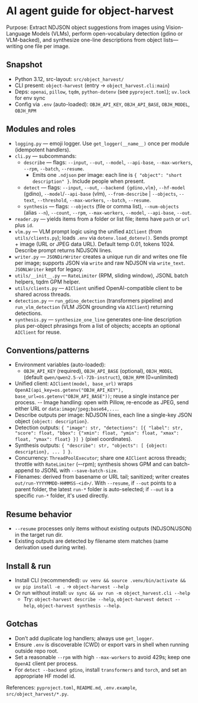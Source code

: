 # AI agent guide for object-harvest

Purpose: Extract NDJSON object suggestions from images using Vision-Language Models (VLMs), perform open-vocabulary detection (gdino or VLM-backed), and synthesize one-line descriptions from object lists—writing one file per image.

## Snapshot
- Python 3.12, src-layout: `src/object_harvest/`
- CLI present: `object-harvest` (entry → `object_harvest.cli:main`)
- Deps: `openai`, `pillow`, `tqdm`, `python-dotenv` (see `pyproject.toml`); `uv.lock` for env sync
- Config via `.env` (auto-loaded): `OBJH_API_KEY`, `OBJH_API_BASE`, `OBJH_MODEL`, `OBJH_RPM`

## Modules and roles
- `logging.py` — emoji logger. Use `get_logger(__name__)` once per module (idempotent handlers).
- `cli.py` — subcommands:
  - `describe` — flags: `--input`, `--out`, `--model`, `--api-base`, `--max-workers`, `--rpm`, `--batch`, `--resume`.
    - Emits one `.ndjson` per image: each line is `{ "object": "short description" }`. Include people when present.
  - `detect` — flags: `--input`, `--out`, `--backend {gdino,vlm}`, `--hf-model` (gdino), `--model`/`--api-base` (vlm), `--from-describe` | `--objects`, `--text`, `--threshold`, `--max-workers`, `--batch`, `--resume`.
  - `synthesis` — flags: `--objects` (file or comma list), `--num-objects` (alias `--n`), `--count`, `--rpm`, `--max-workers`, `--model`, `--api-base`, `--out`.
- `reader.py` — yields items from a folder or list file; items have `path` or `url` plus `id`.
- `vlm.py` — VLM prompt logic using the unified `AIClient` (from `utils/clients.py`); loads `.env` via `dotenv.load_dotenv()`. Sends prompt + image (URL or JPEG data URL). Default temp 0.01, tokens 1024. Describe prompt returns NDJSON lines.
- `writer.py` — `JSONDirWriter` creates a unique run dir and writes one file per image; supports JSON via `write` and raw NDJSON via `write_text`. `JSONLWriter` kept for legacy.
- `utils/__init__.py` — `RateLimiter` (RPM, sliding window), JSONL batch helpers, tqdm GPM helper.
- `utils/clients.py` — `AIClient` unified OpenAI-compatible client to be shared across threads.
- `detection.py` — `run_gdino_detection` (transformers pipeline) and `run_vlm_detection` (VLM JSON grounding via `AIClient`) returning detections.
- `synthesis.py` — `synthesize_one_line` generates one-line description plus per-object phrasings from a list of objects; accepts an optional `AIClient` for reuse.

## Conventions/patterns
- Environment variables (auto-loaded):
  - `OBJH_API_KEY` (required), `OBJH_API_BASE` (optional), `OBJH_MODEL` (default `qwen/qwen2.5-vl-72b-instruct`), `OBJH_RPM` (0=unlimited)
- Unified client: `AIClient(model, base_url)` wraps `OpenAI(api_key=os.getenv("OBJH_API_KEY"), base_url=os.getenv("OBJH_API_BASE"))`; reuse a single instance per process.
-- Image handling: open with Pillow, re-encode as JPEG, send either URL or `data:image/jpeg;base64,...`.
- Describe outputs per image: NDJSON lines, each line a single-key JSON object `{object: description}`.
- Detection outputs: `{ "image": str, "detections": [{ "label": str, "score": float, "bbox": {"xmin": float, "ymin": float, "xmax": float, "ymax": float} }] }` (pixel coordinates).
- Synthesis outputs: `{ "describe": str, "objects": [ {object: description}, ... ] }`.
- Concurrency: `ThreadPoolExecutor`; share one `AIClient` across threads; throttle with `RateLimiter` (–-rpm); synthesis shows GPM and can batch-append to JSONL with `--save-batch-size`.
- Filenames: derived from basename or URL tail; sanitized; writer creates `out/run-YYYYMMDD-HHMMSS-<id>/`. With `--resume`, if `--out` points to a parent folder, the latest `run-*` folder is auto-selected; if `--out` is a specific `run-*` folder, it's used directly.

## Resume behavior
- `--resume` processes only items without existing outputs (NDJSON/JSON) in the target run dir.
- Existing outputs are detected by filename stem matches (same derivation used during write).

## Install & run
- Install CLI (recommended): `uv venv && source .venv/bin/activate && uv pip install -e .` → `object-harvest --help`
- Or run without install: `uv sync && uv run -m object_harvest.cli --help`
  - Try: `object-harvest describe --help`, `object-harvest detect --help`, `object-harvest synthesis --help`.

## Gotchas
- Don’t add duplicate log handlers; always use `get_logger`.
- Ensure `.env` is discoverable (CWD) or export vars in shell when running outside repo root.
- Set a reasonable `--rpm` with high `--max-workers` to avoid 429s; keep one `OpenAI` client per process.
- For `detect --backend gdino`, install `transformers` and `torch`, and set an appropriate HF model id.

References: `pyproject.toml`, `README.md`, `.env.example`, `src/object_harvest/*.py`.
